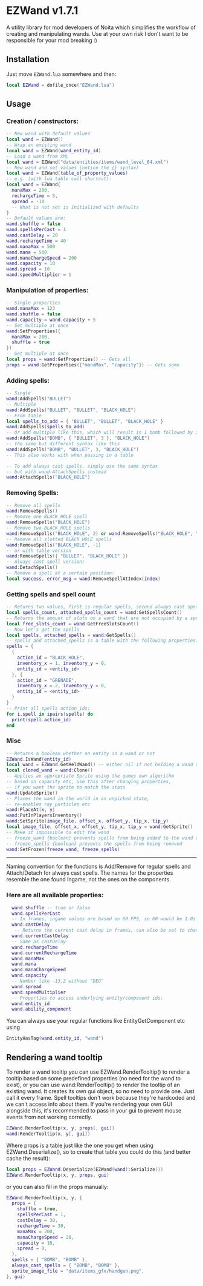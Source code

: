 # EZWand v1.7.1

A utility library for mod developers of Noita which simplifies the workflow of creating and manipulating wands. Use at your own risk I don't want to be responsible for your mod breaking :)

## Installation
Just move `EZWand.lua` somewhere and then:
```lua
local EZWand = dofile_once("EZWand.lua")
```
## Usage
### Creation / constructors:
```lua
-- New wand with default values
local wand = EZWand()
-- Wrap an existing wand
local wand = EZWand(wand_entity_id)
-- Load a wand from XML
local wand = EZWand("data/entities/items/wand_level_04.xml")
-- New wand and set values (notice the {} syntax)
local wand = EZWand(table_of_property_values)
-- e.g. (with lua table call shortcut):
local wand = EZWand{
  manaMax = 200,
  rechargeTime = 5,
  spread = -10
  -- What is not set is initialized with defaults
}
-- Default values are:
wand.shuffle = false
wand.spellsPerCast = 1
wand.castDelay = 20
wand.rechargeTime = 40
wand.manaMax = 500
wand.mana = 500
wand.manaChargeSpeed = 200
wand.capacity = 10
wand.spread = 10
wand.speedMultiplier = 1
```
### Manipulation of properties:
```lua
-- Single properties
wand.manaMax = 123
wand.shuffle = false
wand.capacity = wand.capacity + 5
-- Set multiple at once
wand:SetProperties({
  manaMax = 200,
  shuffle = true
})
-- Get multiple at once
local props = wand:GetProperties() -- Gets all
props = wand:GetProperties({"manaMax", "capacity"}) -- Gets some
```
### Adding spells:
```lua
-- Single
wand:AddSpells("BULLET")
-- Multiple
wand:AddSpells("BULLET", "BULLET", "BLACK_HOLE")
-- From table
local spells_to_add = { "BULLET", "BULLET", "BLACK_HOLE" }
wand:AddSpells(spells_to_add)
-- Or add multiple like this, which will result in 1 bomb followed by 3 bullets and then 1 black hole:
wand:AddSpells("BOMB", { "BULLET", 3 }, "BLACK_HOLE")
-- the same but different syntax like this
wand:AddSpells("BOMB", "BULLET", 3, "BLACK_HOLE")
-- This also works with when passing in a table

-- To add always cast spells, simply use the same syntax
-- but with wand:AttachSpells instead
wand:AttachSpells("BLACK_HOLE")
```
### Removing Spells:
```lua
-- Remove all spells
wand:RemoveSpells()
-- Remove one BLACK_HOLE spell
wand:RemoveSpells("BLACK_HOLE")
-- Remove two BLACK_HOLE spells
wand:RemoveSpells("BLACK_HOLE", 2) or wand:RemoveSpells("BLACK_HOLE", "BLACK_HOLE")
-- Remove all slotted BLACK_HOLE spells
wand:RemoveSpells("BLACK_HOLE", -1)
-- or with table version
wand:RemoveSpells({ "BULLET", "BLACK_HOLE" })
-- Always cast spell version:
wand:DetachSpells()
-- Remove a spell at a certain position:
local success, error_msg = wand:RemoveSpellAtIndex(index)
```
### Getting spells and spell count
```lua
-- Returns two values, first is regular spells, second always cast spells
local spells_count, attached_spells_count = wand:GetSpellsCount()
-- Returns the amount of slots on a wand that are not occupied by a spell
local free_slots_count = wand:GetFreeSlotsCount()
-- Now let's get the spells
local spells, attached_spells = wand:GetSpells()
-- spells and attached_spells is a table with the following properties:
spells = {
  {
    action_id = "BLACK_HOLE",
    inventory_x = 1, inventory_y = 0,
    entity_id = <entity_id>
  }, {
    action_id = "GRENADE",
    inventory_x = 2, inventory_y = 0,
    entity_id = <entity_id>
  }
}
-- Print all spells action_ids:
for i,spell in ipairs(spells) do
  print(spell.action_id)
end
```
### Misc
```lua
-- Returns a boolean whether an entity is a wand or not
EZWand.IsWand(entity_id)
local wand = EZWand.GetHeldWand() -- either nil if not holding a wand or an EZWand object
local cloned_wand = wand:Clone()
-- Applies an appropriate Sprite using the games own algorithm
-- based on capacity etc, use this after changing properties,
-- if you want the sprite to match the stats
wand:UpdateSprite()
-- Places the wand in the world in an unpicked state,
-- re-enables ray particles etc
wand:PlaceAt(x, y)
wand:PutInPlayersInventory()
wand:SetSprite(image_file, offset_x, offset_y, tip_x, tip_y)
local image_file, offset_x, offset_y, tip_x, tip_y = wand:GetSprite()
-- Make it impossible to edit the wand
-- freeze_wand {boolean} prevents spells from being added to the wand or moved
-- freeze_spells {boolean} prevents the spells from being removed
wand:SetFrozen(freeze_wand, freeze_spells)
```
***
Naming convention for the functions is Add/Remove for regular spells and Attach/Detach for always cast spells.
The names for the properties resemble the one found ingame, not the ones on the components.
### Here are all available properties:
```lua
  wand.shuffle -- true or false
  wand.spellsPerCast
  -- In frames, ingame values are based on 60 FPS, so 60 would be 1.0s
  wand.castDelay
   -- Returns the current cast delay in frames, can also be set to change the current cast delay
  wand.currentCastDelay
  -- Same as castDelay
  wand.rechargeTime
  wand.currentRechargeTime
  wand.manaMax
  wand.mana
  wand.manaChargeSpeed
  wand.capacity
  -- Number like -13.2 without "DEG"
  wand.spread
  wand.speedMultiplier
  -- Properties to access underlying entity/component ids:
  wand.entity_id
  wand.ability_component
```
You can always use your regular functions like EntityGetComponent etc using
```lua
EntityHasTag(wand.entity_id, "wand")
```
## Rendering a wand tooltip
To render a wand tooltip you can use EZWand.RenderTooltip() to render a tooltip based on some predefined properties (no need for the wand to exist), or you can use
wand:RenderTooltip() to render the tooltip of an existing wand.
It creates its own gui object, so no need to provide one. Just call it every frame.
Spell tooltips don't work because they're hardcoded and we can't access info about them.
If you're rendering your own GUI alongside this, it's recommended to pass in your gui to prevent mouse events from not working correctly.
```lua
EZWand.RenderTooltip(x, y, props[, gui])
wand:RenderTooltip(x, y[, gui])
```
Where props is a table just like the one you get when using EZWand.Deserialize(), so to create that table you could do this (and better cache the result):
```lua
local props = EZWand.Deserialize(EZWand(wand):Serialize())
EZWand.RenderTooltip(x, y, props, gui)
```
or you can also fill in the props manually:
```lua
EZWand.RenderTooltip(x, y, {
  props = {
    shuffle = true,
    spellsPerCast = 1,
    castDelay = 30,
    rechargeTime = 30,
    manaMax = 200,
    manaChargeSpeed = 20,
    capacity = 10,
    spread = 0,
  },
  spells = { "BOMB", "BOMB" },
  always_cast_spells = { "BOMB", "BOMB" },
  sprite_image_file = "data/items_gfx/handgun.png",
}, gui)
```